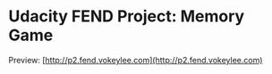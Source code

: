 # Udacity FEND Project: Memory Game

Preview: [http://p2.fend.vokeylee.com](http://p2.fend.vokeylee.com)